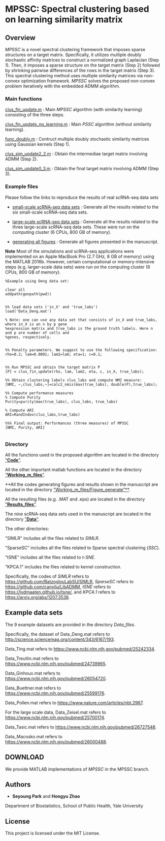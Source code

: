 # MPSSC: Spectral clustering based on learning similarity matrix



## Overview

*MPSSC* is a novel spectral clustering framework that imposes sparse structures on a target matrix. Specifically, it utilizes multiple doubly stochastic affinity matrices to construct a normalized graph Laplacian (Step 1). Then, it imposes a sparse structure on the target matrix (Step 2) followed by shrinking pairwise differences of the rows in the target matrix (Step 3). This spectral clustering method uses multiple similarity matrices via non-convex optimization framework. *MPSSC* solves the proposed non-convex problem iteratively with the embedded ADMM algorithm.

### Main functions

[clus_fin_update.m](https://github.com/ishspsy/project/blob/master/MPSSC/Code/clus_fin_update.m)
: Main *MPSSC* algorithm (with similarity learning) consisting of the three steps.

[clus_fin_update_no_learning.m](https://github.com/ishspsy/project/blob/master/MPSSC/Code/clus_fin_update_no_learning.m)
: Main *PSSC* algorithm (without similarity learning). 

[func_doubly.m](https://github.com/ishspsy/project/blob/master/MPSSC/Code/func_doubly.m)
: Contruct multiple doubly stochastic similarity matrices using Gaussian kernels (Step 1).

[clus_sim_update2_2.m](https://github.com/ishspsy/project/blob/master/MPSSC/Code/clus_sim_update2_2.m)
: Obtain the intermediae target matrix involving ADMM (Step 2).

[clus_sim_update0_3.m](https://github.com/ishspsy/project/blob/master/MPSSC/Code/clus_sim_update0_3.m)
: Obtain the final target matrix involving ADMM (Step 3).


### Example files

Please follow the links to reproduce the results of real scRNA-seq data sets

-  [small-scale scRNA-seq data sets](https://github.com/ishspsy/project/blob/master/MPSSC/Working_m_files/running_small_scRNA%20(Fig4%2C6).m)
: Generate all the results related to the six small-scale scRNA-seq data sets.

-  [large-scale scRNA-seq data sets](https://github.com/ishspsy/project/blob/master/MPSSC/Working_m_files/running_large_scRNA%20(Fig5).m)
: Generate all the results related to the three large-scale scRNA-seq data sets. These were run on the computing cluster (6 CPUs, 800 GB of memory).

-  [generating all figures](https://github.com/ishspsy/project/tree/master/MPSSC/Working_m_files/Figure_generate)
: Generate all figures presented in the manuscript.



**Note** Most of the simulations and scRNA-seq applications were implemented on an Apple MacBook Pro (2.7 GHz, 8 GB of memory) using the MATLAB 2016b. However, certain computational or memory-intensive steps (e.g. larger-scale data sets) were run on the computing cluster (6 CPUs, 800 GB of memory).




```
%Example using Deng data set:

clear all
addpath(genpath(pwd))


%% load data sets ('in_X' and 'true_labs')
load('Data_Deng.mat')

% Note: one can use any data set that consists of in_X and true_labs, where in_X is an n by p gene 
%expression matrix and true_labs is the ground truth labels. Here n and p are number of cells and 
%genes, respectively.


%% Penalty parameters. We suggest to use the following specification:
rho=0.2; lam=0.0001; lam2=lam; eta=1; c=0.1;  


%% Run MPSSC and obtain the target matrix P
[P] = clus_fin_update(rho, lam, lam2, eta, c, in_X, true_labs); 

%% Obtain clustering labels clus_labs and compute NMI measure:
[NMI, ~,clus_labs,~]=calc2_nmis(max(true_labs), double(P),true_labs);   

%% Compute performance measures
% Compute Purity
Purity=purity(max(true_labs), clus_labs, true_labs)

% Compute ARI
ARI=RandIndex(clus_labs,true_labs)

%%% Final output: Performances (three measures) of MPSSC
[NMI, Purity, ARI]


```



### Directory

All the functions used in the proposed algorithm are located in the directory ["**Code**"](https://github.com/ishspsy/project/tree/master/MPSSC/Code).

All the other important matlab functions are located in the directory ["**Working_m_files**"](https://github.com/ishspsy/project/tree/master/MPSSC/Working_m_files).

**All the codes generating figures and results shown in the manuscript are located in the directory ["Working_m_files/Figure_generate"**](https://github.com/ishspsy/project/tree/master/MPSSC/Working_m_files/Figure_generate).

All the resulting files (e.g. .MAT and .eps) are located in the directory ["**Results_files**"](https://github.com/ishspsy/project/tree/master/MPSSC/Results_files).

The nine scRNA-seq data sets used in the manuscript are located in the directory ["**Data**"](https://github.com/ishspsy/project/tree/master/MPSSC/Data).



The other directories:

"SIMLR" includes all the files related to *SIMLR*.

"SparseSC"  includes all the files related to Sparse spectral clustering (*SSC*).

"tSNE"  includes all the files related to *t-SNE*.

"KPCA.1" includes the files related to kernel construction.

Specifically, the codes of *SIMLR* refers to https://github.com/BatzoglouLabSU/SIMLR, *SparseSC* refers to https://github.com/canyilu/LibADMM, *tSNE* refers to https://lvdmaaten.github.io/tsne/, and *KPCA.1* refers to
https://arxiv.org/abs/1207.3538.



## Example data sets

The 9 example datasets are provided in the directory *Data_files*. 

Specifically, the dataset of Data_Deng.mat refers to http://science.sciencemag.org/content/343/6167/193.

Data_Ting.mat refers to https://www.ncbi.nlm.nih.gov/pubmed/25242334. 

Data_Treutlin.mat refers to https://www.ncbi.nlm.nih.gov/pubmed/24739965. 

Data_Ginhoux.mat refers to https://www.ncbi.nlm.nih.gov/pubmed/26054720.

Data_Buettner.mat refers to https://www.ncbi.nlm.nih.gov/pubmed/25599176. 

Data_Pollen.mat refers to https://www.nature.com/articles/nbt.2967. 

For the large scale data, Data_Zeisel.mat refers to https://www.ncbi.nlm.nih.gov/pubmed/25700174.

Data_Tasic.mat refers to https://www.ncbi.nlm.nih.gov/pubmed/26727548. 

Data_Macosko.mat refers to https://www.ncbi.nlm.nih.gov/pubmed/26000488.


## DOWNLOAD

We provide MATLAB implementations of *MPSSC* in the MPSSC branch.


## Authors

* **Seyoung Park** and   **Hongyu Zhao**

Department of Biostatistics, School of Public Health, Yale University


## License

This project is licensed under the MIT License.



